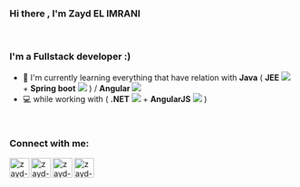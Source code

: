 ### Hi there , I'm Zayd EL IMRANI  

<br />

### I'm a Fullstack developer :)
- 🌱 I'm currently learning everything that have relation with <strong>Java</strong> ( <strong>JEE</strong>  <img src="https://img.icons8.com/color/24/undefined/java-coffee-cup-logo--v1.png"/> + <strong>Spring boot</strong>  <img src="https://img.icons8.com/color/24/undefined/spring-logo.png"/> ) / <strong>Angular <img src="https://img.icons8.com/external-tal-revivo-shadow-tal-revivo/24/undefined/external-angular-a-typescript-based-open-source-web-application-framework-logo-shadow-tal-revivo.png"/></strong> 
- 💻 while working with ( <strong>.NET</strong> <img src="https://img.icons8.com/color/24/undefined/c-sharp-logo.png"/> + <strong>AngularJS</strong> <img src="https://img.icons8.com/color/24/undefined/angularjs.png"/> )
<br/>

### Connect with me:
[<img align="left" alt="zayd-elimrani | HackerRank" width="35px" src="https://img.icons8.com/external-tal-revivo-shadow-tal-revivo/48/undefined/external-hackerrank-is-a-technology-company-that-focuses-on-competitive-programming-logo-shadow-tal-revivo.png" />][HackerRank]
[<img align="left" alt="zayd-elimrani | LinkedIn" width="35px" src="https://img.icons8.com/color/48/ffffff/linkedin.png"/>][linkedin]
[<img align="left" alt="zayd-elimrani | Instagram" width="35px" src="https://img.icons8.com/fluency/48/ffffff/instagram-new.png" />][instagram]
[<img align="left" alt="zayd-elimrani | Email" width="35px" src="https://img.icons8.com/fluency/48/ffffff/new-post.png" />][Gmail]


[instagram]: https://www.instagram.com/zayd.imr/
[linkedin]: https://www.linkedin.com/in/zaydimr/
[HackerRank]: https://www.hackerrank.com/Zaydimr
[Gmail]: mailto:elimrani.z@gmail.com 
